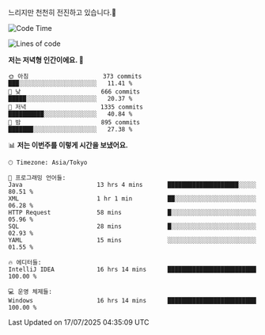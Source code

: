 느리지만 천천히 전진하고 있습니다.🐢

<!--START_SECTION:waka-->
![Code Time](http://img.shields.io/badge/Code%20Time-1%2C650%20hrs%2055%20mins-blue)

![Lines of code](https://img.shields.io/badge/%EC%A0%80%EB%8A%94%20%EC%97%AC%ED%83%9C%EA%B9%8C%EC%A7%80%20-925.5%20thousand%20%EC%A4%84%EC%9D%98%20%EC%BD%94%EB%93%9C%EB%A5%BC%20%EC%9E%91%EC%84%B1%ED%96%88%EC%96%B4%EC%9A%94.-blue)

**저는 저녁형 인간이에요. 🦉** 

```text
🌞 아침                     373 commits         ███░░░░░░░░░░░░░░░░░░░░░░   11.41 % 
🌆 낮　                     666 commits         █████░░░░░░░░░░░░░░░░░░░░   20.37 % 
🌃 저녁                     1335 commits        ██████████░░░░░░░░░░░░░░░   40.84 % 
🌙 밤　                     895 commits         ███████░░░░░░░░░░░░░░░░░░   27.38 % 
```


📊 **저는 이번주를 이렇게 시간을 보냈어요.** 

```text
🕑︎ Timezone: Asia/Tokyo

💬 프로그래밍 언어들: 
Java                     13 hrs 4 mins       ████████████████████░░░░░   80.51 % 
XML                      1 hr 1 min          ██░░░░░░░░░░░░░░░░░░░░░░░   06.28 % 
HTTP Request             58 mins             █░░░░░░░░░░░░░░░░░░░░░░░░   05.96 % 
SQL                      28 mins             █░░░░░░░░░░░░░░░░░░░░░░░░   02.93 % 
YAML                     15 mins             ░░░░░░░░░░░░░░░░░░░░░░░░░   01.55 % 

🔥 에디터들: 
IntelliJ IDEA            16 hrs 14 mins      █████████████████████████   100.00 % 

💻 운영 체제들: 
Windows                  16 hrs 14 mins      █████████████████████████   100.00 % 
```


 Last Updated on 17/07/2025 04:35:09 UTC
<!--END_SECTION:waka-->

